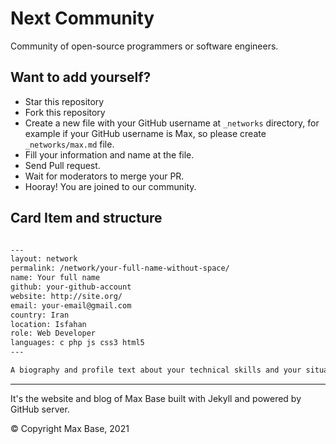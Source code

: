 # Next Community

Community of open-source programmers or software engineers.

## Want to add yourself?

- Star this repository
- Fork this repository
- Create a new file with your GitHub username at `_networks` directory, for example if your GitHub username is Max, so please create `_networks/max.md` file.
- Fill your information and name at the file.
- Send Pull request.
- Wait for moderators to merge your PR.
- Hooray! You are joined to our community.

## Card Item and structure

```md

---
layout: network
permalink: /network/your-full-name-without-space/
name: Your full name
github: your-github-account
website: http://site.org/
email: your-email@gmail.com
country: Iran
location: Isfahan
role: Web Developer
languages: c php js css3 html5
---

A biography and profile text about your technical skills and your situation
```

---------

It's the website and blog of Max Base built with Jekyll and powered by GitHub server.

© Copyright Max Base, 2021
